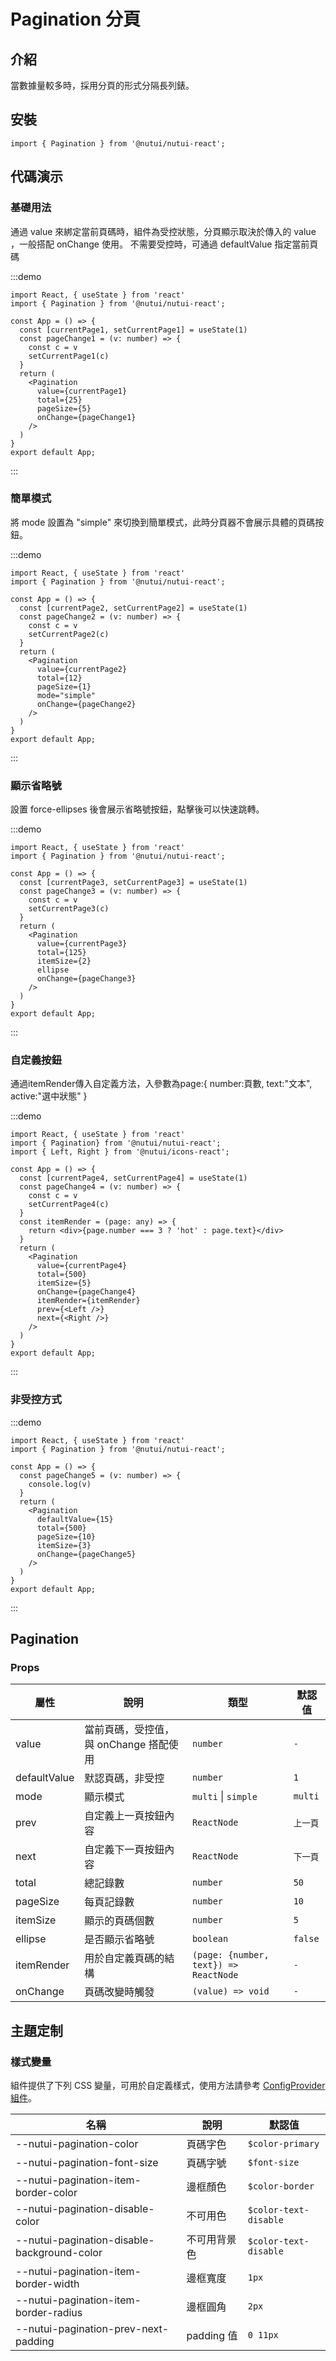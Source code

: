 # Pagination 分頁

## 介紹

當數據量較多時，採用分頁的形式分隔長列錶。

## 安裝

```tsx
import { Pagination } from '@nutui/nutui-react';
```

## 代碼演示

### 基礎用法

通過 value 來綁定當前頁碼時，組件為受控狀態，分頁顯示取決於傳入的 value ，一般搭配 onChange 使用。 不需要受控時，可通過 defaultValue 指定當前頁碼 

:::demo

```tsx
import React, { useState } from 'react'
import { Pagination } from '@nutui/nutui-react';

const App = () => {
  const [currentPage1, setCurrentPage1] = useState(1)
  const pageChange1 = (v: number) => {
    const c = v
    setCurrentPage1(c)
  }
  return (
    <Pagination
      value={currentPage1}
      total={25}
      pageSize={5}
      onChange={pageChange1}
    />
  )
}
export default App;
```

:::

### 簡單模式

將 mode 設置為 "simple" 來切換到簡單模式，此時分頁器不會展示具體的頁碼按鈕。 


:::demo

```tsx
import React, { useState } from 'react'
import { Pagination } from '@nutui/nutui-react';

const App = () => {
  const [currentPage2, setCurrentPage2] = useState(1)
  const pageChange2 = (v: number) => {
    const c = v
    setCurrentPage2(c)
  }
  return (
    <Pagination
      value={currentPage2}
      total={12}
      pageSize={1}
      mode="simple" 
      onChange={pageChange2} 
    />
  )
}
export default App;
```

:::

### 顯示省略號

設置 force-ellipses 後會展示省略號按鈕，點擊後可以快速跳轉。 

:::demo

```tsx
import React, { useState } from 'react'
import { Pagination } from '@nutui/nutui-react';

const App = () => {
  const [currentPage3, setCurrentPage3] = useState(1)
  const pageChange3 = (v: number) => {
    const c = v
    setCurrentPage3(c)
  }
  return (
    <Pagination
      value={currentPage3}
      total={125}
      itemSize={2}
      ellipse
      onChange={pageChange3}
    />
  )
}
export default App;
```

:::

### 自定義按鈕

通過itemRender傳入自定義方法，入參數為page:{ number:頁數, text:"文本", active:"選中狀態" } 

:::demo

```tsx
import React, { useState } from 'react'
import { Pagination} from '@nutui/nutui-react'; 
import { Left, Right } from '@nutui/icons-react';

const App = () => {
  const [currentPage4, setCurrentPage4] = useState(1)
  const pageChange4 = (v: number) => {
    const c = v
    setCurrentPage4(c)
  }
  const itemRender = (page: any) => {
    return <div>{page.number === 3 ? 'hot' : page.text}</div>
  }
  return (
    <Pagination
      value={currentPage4}
      total={500}
      itemSize={5}
      onChange={pageChange4}
      itemRender={itemRender} 
      prev={<Left />}
      next={<Right />}
    />
  )
}
export default App;
```

:::

### 非受控方式

:::demo

```tsx
import React, { useState } from 'react'
import { Pagination } from '@nutui/nutui-react'; 

const App = () => {
  const pageChange5 = (v: number) => {
    console.log(v)
  }
  return (
    <Pagination
      defaultValue={15}
      total={500}
      pageSize={10}
      itemSize={3}
      onChange={pageChange5}
    />
  )
}
export default App;
```

:::

## Pagination

### Props

| 屬性 | 說明 | 類型 | 默認值 |
| --- | --- | --- | --- |
| value | 當前頁碼，受控值，與 onChange 搭配使用 | `number` | `-` |
| defaultValue | 默認頁碼，非受控 | `number` | `1` |
| mode | 顯示模式 | `multi` \| `simple` | `multi` |
| prev | 自定義上一頁按鈕內容 | `ReactNode` | `上一頁` |
| next | 自定義下一頁按鈕內容 | `ReactNode` | `下一頁` |
| total | 總記錄數 | `number` | `50` |
| pageSize | 每頁記錄數 | `number` | `10` |
| itemSize | 顯示的頁碼個數 | `number` | `5` |
| ellipse | 是否顯示省略號 | `boolean` | `false` |
| itemRender | 用於自定義頁碼的結構 | `(page: {number, text}) => ReactNode` | `-` |
| onChange | 頁碼改變時觸發 | `(value) => void` | `-` |

## 主題定制

### 樣式變量

組件提供了下列 CSS 變量，可用於自定義樣式，使用方法請參考 [ConfigProvider 組件](#/zh-CN/component/configprovider)。

| 名稱 | 說明 | 默認值 |
| --- | --- | --- |
| \--nutui-pagination-color | 頁碼字色 |  `$color-primary` |
| \--nutui-pagination-font-size | 頁碼字號 | `$font-size` |
| \--nutui-pagination-item-border-color | 邊框顏色 | `$color-border` |
| \--nutui-pagination-disable-color | 不可用色 | `$color-text-disable` |
| \--nutui-pagination-disable-background-color | 不可用背景色 | `$color-text-disable` |
| \--nutui-pagination-item-border-width | 邊框寬度 | `1px` |
| \--nutui-pagination-item-border-radius | 邊框圓角 | `2px` |
| \--nutui-pagination-prev-next-padding | padding 值 | `0 11px` |